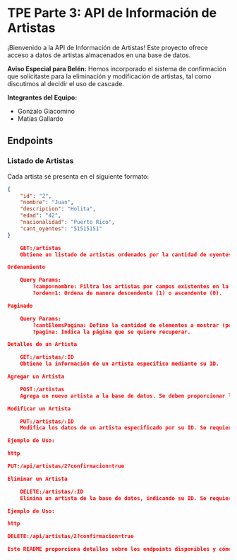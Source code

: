 # TPE Parte 3: API de Información de Artistas

¡Bienvenido a la API de Información de Artistas! Este proyecto ofrece acceso a datos de artistas almacenados en una base de datos.

**Aviso Especial para Belén:** Hemos incorporado el sistema de confirmación que solicitaste para la eliminación y modificación de artistas, tal como discutimos al decidir el uso de cascade.

**Integrantes del Equipo:**
- Gonzalo Giacomino
- Matías Gallardo

## Endpoints

### Listado de Artistas

Cada artista se presenta en el siguiente formato:

```json
{
    "id": "2",
    "nombre": "Juan",
    "descripcion": "Holita",
    "edad": "42",
    "nacionalidad": "Puerto Rico",
    "cant_oyentes": "51515151"
}

    GET:/artistas
    Obtiene un listado de artistas ordenados por la cantidad de oyentes, de forma ascendente por defecto.

Ordenamiento

    Query Params:
        ?campo=nombre: Filtra los artistas por campos existentes en la tabla, por ejemplo: nombre, edad, nacionalidad.
        ?orden=1: Ordena de manera descendente (1) o ascendente (0).

Paginado

    Query Params:
        ?cantElemsPagina: Define la cantidad de elementos a mostrar (por defecto, 3).
        ?pagina: Indica la página que se quiere recuperar.

Detalles de un Artista

    GET:/artistas/:ID
    Obtiene la información de un artista específico mediante su ID.

Agregar un Artista

    POST:/artistas
    Agrega un nuevo artista a la base de datos. Se deben proporcionar los siguientes datos en el body.

Modificar un Artista

    PUT:/artistas/:ID
    Modifica los datos de un artista especificado por su ID. Se requiere confirmación a través del query param ?confirmacion=true. En caso de no proporcionar ciertos datos, como la edad, se mantendrá el valor existente en la base de datos.

Ejemplo de Uso:

http

PUT:/api/artistas/2?confirmacion=true

Eliminar un Artista

    DELETE:/artistas/:ID
    Elimina un artista de la base de datos, indicando su ID. Se requiere confirmación a través del query param ?confirmacion=true.

Ejemplo de Uso:

http

DELETE:/api/artistas/2?confirmacion=true

Este README proporciona detalles sobre los endpoints disponibles y cómo interactuar con la API para listar, agregar, modificar y eliminar información de artistas en la base de datos.
